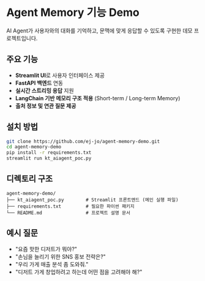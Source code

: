 # Agent Memory 기능 Demo

AI Agent가 사용자와의 대화를 기억하고, 문맥에 맞게 응답할 수 있도록 구현한 데모 프로젝트입니다.

## 주요 기능

- **Streamlit UI**로 사용자 인터페이스 제공  
- **FastAPI 백엔드** 연동  
- **실시간 스트리밍 응답** 지원  
- **LangChain 기반 메모리 구조 적용** (Short-term / Long-term Memory)  
- **출처 정보 및 연관 질문 제공**

## 설치 방법

```bash
git clone https://github.com/ej-jo/agent-memory-demo.git
cd agent-memory-demo
pip install -r requirements.txt
streamlit run kt_aiagent_poc.py
```

## 디렉토리 구조

```
agent-memory-demo/
├── kt_aiagent_poc.py        # Streamlit 프론트엔드 (메인 실행 파일)
├── requirements.txt         # 필요한 파이썬 패키지
└── README.md                # 프로젝트 설명 문서
```

## 예시 질문

- "요즘 핫한 디저트가 뭐야?"
- "손님을 늘리기 위한 SNS 홍보 전략은?"
- "우리 가게 매출 분석 좀 도와줘."
- "디저트 가게 창업하려고 하는데 어떤 점을 고려해야 해?"
